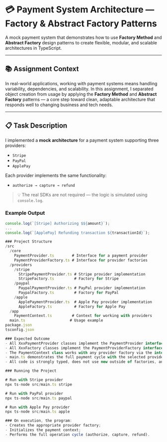 # 💳 Payment System Architecture — Factory & Abstract Factory Patterns

A mock payment system that demonstrates how to use **Factory Method** and **Abstract Factory** design patterns to create flexible, modular, and scalable architectures in TypeScript.

---

## 📚 Assignment Context

In real-world applications, working with payment systems means handling variability, dependencies, and scalability. In this assignment, I separated object creation from usage by applying the **Factory Method** and **Abstract Factory** patterns — a core step toward clean, adaptable architecture that responds well to changing business and tech needs.

---

## 📋 Task Description

I implemented a **mock architecture** for a payment system supporting three providers:

- `Stripe`
- `PayPal`
- `ApplePay`

Each provider implements the same functionality:

- `authorize → capture → refund`

> 💡 The real SDKs are not required — the logic is simulated using `console.log`.

### Example Output

```ts
console.log(`[Stripe] Authorizing $${amount}`);
...
console.log(`[ApplePay] Refunding transaction ${transactionId}`);

### Project Structure
/src
  /core
    PaymentProvider.ts        # Interface for a payment provider
    PaymentProviderFactory.ts # Interface for provider factories
  /providers
    /stripe
      StripePaymentProvider.ts # Stripe provider implementation
      StripeFactory.ts         # Factory for Stripe
    /paypal
      PaypalPaymentProvider.ts # PayPal provider implementation
      PaypalFactory.ts         # Factory for PayPal
    /apple
      ApplePaymentProvider.ts  # Apple Pay provider implementation
      AppleFactory.ts          # Factory for Apple Pay
  /app
    PaymentContext.ts         # Context for working with providers
  main.ts                    # Usage example
package.json
tsconfig.json

### Expected Outcome
- All XxxPaymentProvider classes implement the PaymentProvider interface;
- All XxxFactory classes implement the PaymentProviderFactory interface;
- The PaymentContext class works with any provider factory via the interface;
- main.ts demonstrates the full payment cycle with the selected provider;
- All code is strongly typed, does not use new outside of factories, and is easily extensible.

### Running the Project

# Run with Stripe provider
npx ts-node src/main.ts stripe

# Run with PayPal provider
npx ts-node src/main.ts paypal

# Run with Apple Pay provider
npx ts-node src/main.ts apple

### On execution, the program:
- Creates the appropriate provider factory;
- Initializes the payment context;
- Performs the full operation cycle (authorize, capture, refund).